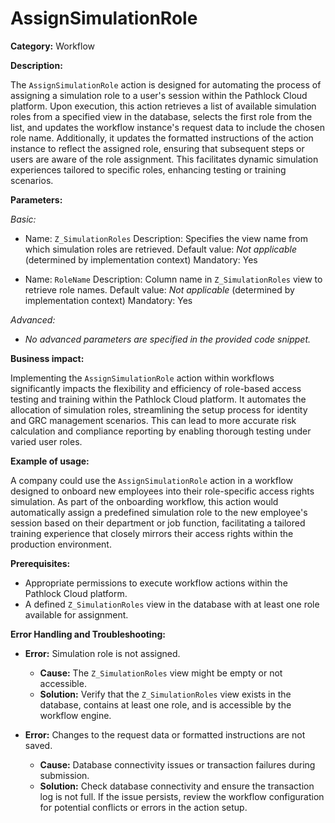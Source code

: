 # AssignSimulationRole

**Category:** Workflow

**Description:**

The `AssignSimulationRole` action is designed for automating the process of assigning a simulation role to a user's session within the Pathlock Cloud platform. Upon execution, this action retrieves a list of available simulation roles from a specified view in the database, selects the first role from the list, and updates the workflow instance's request data to include the chosen role name. Additionally, it updates the formatted instructions of the action instance to reflect the assigned role, ensuring that subsequent steps or users are aware of the role assignment. This facilitates dynamic simulation experiences tailored to specific roles, enhancing testing or training scenarios.

**Parameters:**

_Basic:_

- Name: `Z_SimulationRoles`
  Description: Specifies the view name from which simulation roles are retrieved.
  Default value: *Not applicable* (determined by implementation context)
  Mandatory: Yes
  
- Name: `RoleName`
  Description: Column name in `Z_SimulationRoles` view to retrieve role names.
  Default value: *Not applicable* (determined by implementation context)
  Mandatory: Yes
  
_Advanced:_

- _No advanced parameters are specified in the provided code snippet._

**Business impact:**

Implementing the `AssignSimulationRole` action within workflows significantly impacts the flexibility and efficiency of role-based access testing and training within the Pathlock Cloud platform. It automates the allocation of simulation roles, streamlining the setup process for identity and GRC management scenarios. This can lead to more accurate risk calculation and compliance reporting by enabling thorough testing under varied user roles.

**Example of usage:**

A company could use the `AssignSimulationRole` action in a workflow designed to onboard new employees into their role-specific access rights simulation. As part of the onboarding workflow, this action would automatically assign a predefined simulation role to the new employee's session based on their department or job function, facilitating a tailored training experience that closely mirrors their access rights within the production environment.

**Prerequisites:**

- Appropriate permissions to execute workflow actions within the Pathlock Cloud platform.
- A defined `Z_SimulationRoles` view in the database with at least one role available for assignment.

**Error Handling and Troubleshooting:**

- **Error:** Simulation role is not assigned.
  - **Cause:** The `Z_SimulationRoles` view might be empty or not accessible.
  - **Solution:** Verify that the `Z_SimulationRoles` view exists in the database, contains at least one role, and is accessible by the workflow engine.
  
- **Error:** Changes to the request data or formatted instructions are not saved.
  - **Cause:** Database connectivity issues or transaction failures during submission.
  - **Solution:** Check database connectivity and ensure the transaction log is not full. If the issue persists, review the workflow configuration for potential conflicts or errors in the action setup.
